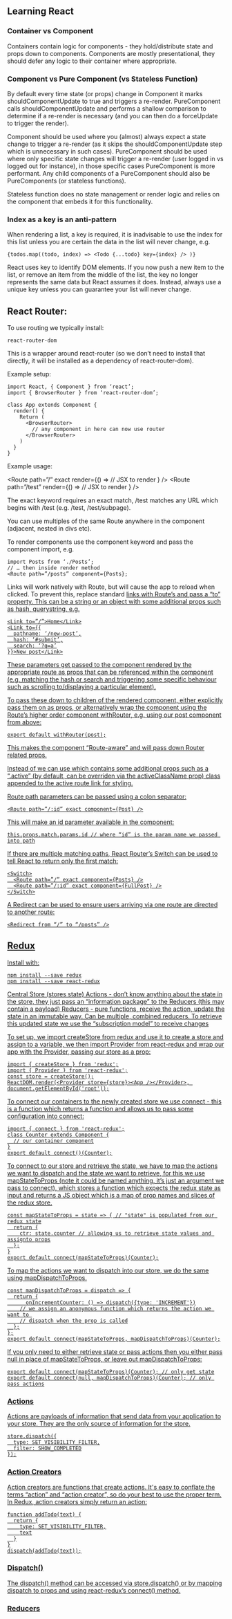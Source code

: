 ## Learning React

### Container vs Component

Containers contain logic for components - they hold/distribute state and props down to components. Components are mostly presentational, they should defer any logic to their container where appropriate.

### Component vs Pure Component (vs Stateless Function)

By default every time state (or props) change in Component it marks shouldComponentUpdate to true and triggers a re-render. PureComponent calls shouldComponentUpdate and performs a shallow comparison to determine if a re-render is necessary (and you can then do a forceUpdate to trigger the render).

Component should be used where you (almost) always expect a state change to trigger a re-render (as it skips the shouldComponentUpdate step which is unnecessary in such cases). PureComponent should be used where only specific state changes will trigger a re-render (user logged in vs logged out for instance), in those specific cases PureComponent is more performant. Any child components of a PureComponent should also be PureComponents (or stateless functions).

Stateless function does no state management or render logic and relies on the component that embeds it for this functionality.

### Index as a key is an anti-pattern

When rendering a list, a key is required, it is inadvisable to use the index for this list unless you are certain the data in the list will never change, e.g.

`{todos.map((todo, index) => <Todo {...todo} key={index} /> )}`

React uses key to identify DOM elements. If you now push a new item to the list, or remove an item from the middle of the list, the key no longer represents the same data but React assumes it does. Instead, always use a unique key unless you can guarantee your list will never change.

## React Router:

To use routing we typically install:

`react-router-dom`

This is a wrapper around react-router (so we don’t need to install that directly, it will be installed as a dependency of react-router-dom).

Example setup:

```
import React, { Component } from ‘react’;
import { BrowserRouter } from ‘react-router-dom’;

class App extends Component {
  render() {
    Return (
      <BrowserRouter>
        // any component in here can now use router
      </BrowserRouter>
    )
  }
}
```

Example usage:

<Route path=”/” exact render={() => // JSX to render } />
<Route path=”/test” render={() => // JSX to render } />

The exact keyword requires an exact match, /test matches any URL which begins with /test (e.g. /test, /test/subpage).

You can use multiples of the same Route anywhere in the component (adjacent, nested in divs etc).

To render components use the component keyword and pass the component import, e.g.

```
import Posts from ‘./Posts’;
// … then inside render method
<Route path=”/posts” component={Posts};
```

Links will work natively with Route, but will cause the app to reload when clicked. To prevent this, replace standard <a href> links with Route’s <Link> and pass a “to” property. This can be a string or an object with some additional props such as hash, querystring, e.g.

```
<Link to=”/”>Home</Link>
<Link to={{
  pathname: ‘/new-post’,
  hash: ‘#submit’,
  search: ‘?q=a’
}}>New post</Link>
```

These parameters get passed to the component rendered by the appropriate route as props that can be referenced within the component (e.g. matching the hash or search and triggering some specific behaviour such as scrolling to/displaying a particular element).

To pass these down to children of the rendered component, either explicitly pass them on as props, or alternatively wrap the component using the Route’s higher order component withRouter, e.g. using our post component from above:

`export default withRouter(post);`

This makes the component “Route-aware” and will pass down Router related props.

Instead of <Link/> we can use <Navlink/> which contains some additional props such as a “.active” (by default, can be overriden via the activeClassName prop) class appended to the active route link for styling.

Route path parameters can be passed using a colon separator:

`<Route path=”/:id” exact component={Post} />`

This will make an id parameter available in the component:

`this.props.match.params.id // where “id” is the param name we passed into path`

If there are multiple matching paths, React Router’s Switch can be used to tell React to return only the first match:

```
<Switch>
  <Route path=”/” exact component={Posts} />
  <Route path=”/:id” exact component={FullPost} />
</Switch>
```

A Redirect can be used to ensure users arriving via one route are directed to another route:

`<Redirect from “/” to “/posts” />`

## Redux

Install with:

```
npm install --save redux
npm install --save react-redux
```

Central Store (stores state)
Actions - don’t know anything about the state in the store, they just pass an “information package” to the Reducers (this may contain a payload)
Reducers - pure functions, receive the action, update the state in an immutable way. Can be multiple, combined reducers.
To retrieve this updated state we use the “subscription model” to receive changes

To set up, we import createStore from redux and use it to create a store and assign to a variable, we then import Provider from react-redux and wrap our app with the Provider, passing our store as a prop:

```
import { createStore } from 'redux';
import { Provider } from 'react-redux';
const store = createStore();
ReactDOM.render(<Provider store={store}><App /></Provider>, document.getElementById('root'));
```

To connect our containers to the newly created store we use connect - this is a function which returns a function and allows us to pass some configuration into connect:

```
import { connect } from 'react-redux';
class Counter extends Component {
  // our container component
}
export default connect()(Counter);
```

To connect to our store and retrieve the state, we have to map the actions we want to dispatch and the state we want to retrieve, for this we use mapStateToProps (note it could be named anything, it’s just an argument we pass to connect), which stores a function which expects the redux state as input and returns a JS object which is a map of prop names and slices of the redux store.

```
const mapStateToProps = state => { // "state" is populated from our redux state
  return {
    ctr: state.counter // allowing us to retrieve state values and assignto props
  };
}
export default connect(mapStateToProps)(Counter);
```

To map the actions we want to dispatch into our store, we do the same using mapDispatchToProps.

```
const mapDispatchToProps = dispatch => {
  return {
      onIncrementCounter: () => dispatch({type: 'INCREMENT'})
    // we assign an anonymous function which returns the action we want to 
    // dispatch when the prop is called
  };
};
export default connect(mapStateToProps, mapDispatchToProps)(Counter);
```

If you only need to either retrieve state or pass actions then you either pass null in place of mapStateToProps, or leave out mapDispatchToProps:

```
export default connect(mapStateToProps)(Counter); // only get state
export default connect(null, mapDispatchToProps)(Counter); // only pass actions
```

### Actions

Actions are payloads of information that send data from your application to your store. They are the only source of information for the store.

```
store.dispatch({
  type: SET_VISIBILITY_FILTER,
  filter: SHOW_COMPLETED
});
```

### Action Creators

Action creators are functions that create actions. It's easy to conflate the terms “action” and “action creator”, so do your best to use the proper term. In Redux, action creators simply return an action:

```
function addTodo(text) {
  return {
    type: SET_VISIBILITY_FILTER,
    text
  }
}
dispatch(addTodo(text));
```

### Dispatch()

The dispatch() method can be accessed via store.dispatch() or by mapping dispatch to props and using react-redux’s connect() method.

### Reducers








